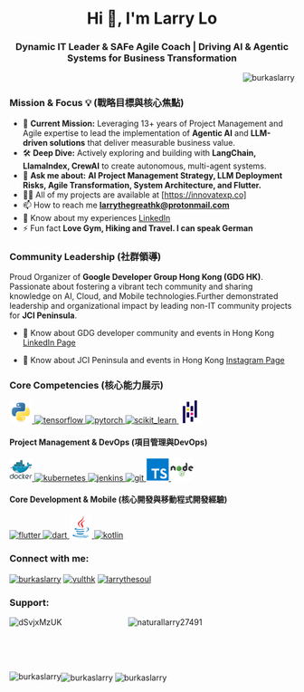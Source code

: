 <h1 align="center">Hi 👋, I'm Larry Lo</h1>
<h3 align="center">Dynamic IT Leader & SAFe Agile Coach | Driving AI & Agentic Systems for Business Transformation</h3>
<p align="right"> <img src="https://komarev.com/ghpvc/?username=burkaslarry&label=Profile%20views&color=0e75b6&style=flat" alt="burkaslarry" /> </p>

<h3 align="left">Mission & Focus 💡 (戰略目標與核心焦點)</h3>

- 🚀 **Current Mission:** Leveraging 13+ years of Project Management and Agile expertise to lead the implementation of **Agentic AI** and **LLM-driven solutions** that deliver measurable business value.
- 🛠️ **Deep Dive:** Actively exploring and building with **LangChain, LlamaIndex, CrewAI** to create autonomous, multi-agent systems.
- 💬 **Ask me about:** **AI Project Management Strategy, LLM Deployment Risks, Agile Transformation, System Architecture, and Flutter.**
- 👨‍💻 All of my projects are available at [https://innovatexp.co]
- 📫 How to reach me **larrythegreathk@protonmail.com**
- 📄 Know about my experiences [LinkedIn](https://www.linkedin.com/in/larry-lo-804a50165)
- ⚡ Fun fact **Love Gym, Hiking and Travel. I can speak German**

<h3 align="left">Community Leadership (社群領導)</h3>
<p align="left">
    Proud Organizer of <b>Google Developer Group Hong Kong (GDG HK)</b>. Passionate about fostering a vibrant tech community and sharing knowledge on AI, Cloud, and Mobile technologies.Further demonstrated leadership and organizational impact by leading non-IT community projects for <b>JCI Peninsula</b>.

</p>

- 📄 Know about GDG developer community and events in Hong Kong [LinkedIn Page](https://www.linkedin.com/company/82780792/)

- 📄 Know about JCI Peninsula and events in Hong Kong [Instagram Page](https://www.instagram.com/jci_peninsula/)

<h3 align="left">Core Competencies (核心能力展示)</h3>
<p align="left">
    <!-- AI & Agentic Systems - 放在首位，證明轉型決心 -->
    <a href="https://www.python.org" target="_blank" rel="noreferrer"> <img src="https://raw.githubusercontent.com/devicons/devicon/master/icons/python/python-original.svg" alt="python" width="40" height="40"/> </a>
    <a href="https://www.tensorflow.org" target="_blank" rel="noreferrer"> <img src="https://www.vectorlogo.zone/logos/tensorflow/tensorflow-icon.svg" alt="tensorflow" width="40" height="40"/> </a>
    <a href="https://pytorch.org/" target="_blank" rel="noreferrer"> <img src="https://www.vectorlogo.zone/logos/pytorch/pytorch-icon.svg" alt="pytorch" width="40" height="40"/> </a>
    <a href="https://scikit-learn.org/" target="_blank" rel="noreferrer"> <img src="https://upload.wikimedia.org/wikipedia/commons/0/05/Scikit_learn_logo_small.svg" alt="scikit_learn" width="40" height="40"/> </a>
    <a href="https://pandas.pydata.org/" target="_blank" rel="noreferrer"> <img src="https://raw.githubusercontent.com/devicons/devicon/2ae2a900d2f041da66e950e4d48052658d850630/icons/pandas/pandas-original.svg" alt="pandas" width="40" height="40"/> </a>
    <!-- 這裡可以加入 LangChain, LlamaIndex, CrewAI 等圖標，如果有的話 -->
</p>

<h4 align="left">Project Management & DevOps (項目管理與DevOps)</h4>
<p align="left">
    <a href="https://www.docker.com/" target="_blank" rel="noreferrer"> <img src="https://raw.githubusercontent.com/devicons/devicon/master/icons/docker/docker-original-wordmark.svg" alt="docker" width="40" height="40"/> </a>
    <a href="https://kubernetes.io" target="_blank" rel="noreferrer"> <img src="https://www.vectorlogo.zone/logos/kubernetes/kubernetes-icon.svg" alt="kubernetes" width="40" height="40"/> </a>
    <a href="https://www.jenkins.io" target="_blank" rel="noreferrer"> <img src="https://www.vectorlogo.zone/logos/jenkins/jenkins-icon.svg" alt="jenkins" width="40" height="40"/> </a>
    <a href="https://git-scm.com/" target="_blank" rel="noreferrer"> <img src="https://www.vectorlogo.zone/logos/git-scm/git-scm-icon.svg" alt="git" width="40" height="40"/> </a>
    <a href="https://www.typescriptlang.org/" target="_blank" rel="noreferrer"> <img src="https://raw.githubusercontent.com/devicons/devicon/master/icons/typescript/typescript-original.svg" alt="typescript" width="40" height="40"/> </a>
    <a href="https://nodejs.org" target="_blank" rel="noreferrer"> <img src="https://raw.githubusercontent.com/devicons/devicon/master/icons/nodejs/nodejs-original-wordmark.svg" alt="nodejs" width="40" height="40"/> </a>
</p>

<h4 align="left">Core Development & Mobile (核心開發與移動程式開發經驗)</h4>
<p align="left">
    <a href="https://flutter.dev" target="_blank" rel="noreferrer"> <img src="https://www.vectorlogo.zone/logos/flutterio/flutterio-icon.svg" alt="flutter" width="40" height="40"/> </a>
    <a href="https://dart.dev" target="_blank" rel="noreferrer"> <img src="https://www.vectorlogo.zone/logos/dartlang/dartlang-icon.svg" alt="dart" width="40" height="40"/> </a>
    <a href="https://www.java.com" target="_blank" rel="noreferrer"> <img src="https://raw.githubusercontent.com/devicons/devicon/master/icons/java/java-original.svg" alt="java" width="40" height="40"/> </a>
    <a href="https://kotlinlang.org" target="_blank" rel="noreferrer"> <img src="https://www.vectorlogo.zone/logos/kotlinlang/kotlinlang-icon.svg" alt="kotlin" width="40" height="40"/> </a>
</p>

<h3 align="left">Connect with me:</h3>
<p align="left">
<a href="https://dev.to/burkaslarry" target="blank"><img align="center" src="https://raw.githubusercontent.com/rahuldkjain/github-profile-readme-generator/master/src/images/icons/Social/devto.svg" alt="burkaslarry" height="30" width="40" /></a>
<a href="https://twitter.com/vulthk" target="blank"><img align="center" src="https://raw.githubusercontent.com/rahuldkjain/github-profile-readme-generator/master/src/images/icons/Social/twitter.svg" alt="vulthk" height="30" width="40" /></a>
<a href="https://instagram.com/larrythesoul" target="blank"><img align="center" src="https://raw.githubusercontent.com/rahuldkjain/github-profile-readme-generator/master/src/images/icons/Social/instagram.svg" alt="larrythesoul" height="30" width="40" /></a>
</p>


<h3 align="left">Support:</h3>
<p><a href="https://www.buymeacoffee.com/dSvjxMzUK"> <img align="left" src="https://cdn.buymeacoffee.com/buttons/v2/default-yellow.png" height="50" width="210" alt="dSvjxMzUK" /></a><a href="https://ko-fi.com/naturallarry27491"> <img align="left" src="https://cdn.ko-fi.com/cdn/kofi3.png?v=3" height="50" width="210" alt="naturallarry27491" /></a></p><br><br>

<br><br>

<img align="left" src="https://github-readme-stats.vercel.app/api/top-langs?username=burkaslarry&show_icons=true&locale=en&layout=compact" alt="burkaslarry" />
<img align="center" src="https://github-readme-stats.vercel.app/api?username=burkaslarry&show_icons=true&locale=en" alt="burkaslarry" />
<img align="center" src="https://github-readme-streak-stats.herokuapp.com/?user=burkaslarry&" alt="burkaslarry" />
<br>
<br>
